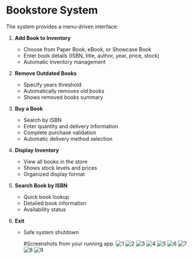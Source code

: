 # Bookstore System
The system provides a menu-driven interface:

1. **Add Book to Inventory**
   - Choose from Paper Book, eBook, or Showcase Book
   - Enter book details (ISBN, title, author, year, price, stock)
   - Automatic inventory management

2. **Remove Outdated Books**
   - Specify years threshold
   - Automatically removes old books
   - Shows removed books summary

3. **Buy a Book**
   - Search by ISBN
   - Enter quantity and delivery information
   - Complete purchase validation
   - Automatic delivery method selection

4. **Display Inventory**
   - View all books in the store
   - Shows stock levels and prices
   - Organized display format

5. **Search Book by ISBN**
   - Quick book lookup
   - Detailed book information
   - Availability status

6. **Exit**
   - Safe system shutdown
  
     #Screenshots from your running app.
![1](https://github.com/user-attachments/assets/0b133c49-bc32-4ff7-902c-dbcf175b8ae9)
![2](https://github.com/user-attachments/assets/5df0e33a-7c3d-4652-9772-bbdd494503a8)
![3](https://github.com/user-attachments/assets/080351fe-1b6c-47c0-89e4-514e4f0eaec3)
![4](https://github.com/user-attachments/assets/a688f21c-be26-412f-ab2b-c6af79a2caf9)
![5](https://github.com/user-attachments/assets/bf3738bd-68e0-4d19-99db-8f2223f825a9)
![6](https://github.com/user-attachments/assets/8820cf42-86c3-4742-8eec-eadafbe7daf8)
![7](https://github.com/user-attachments/assets/adf5b14e-913f-4911-9e9e-6bf2261a6412)
![8](https://github.com/user-attachments/assets/cad8e5d3-6fb4-4aad-b739-134ce319c6e2)
![9](https://github.com/user-attachments/assets/89c16f0f-db30-4871-a8b8-ba467fde3773)



